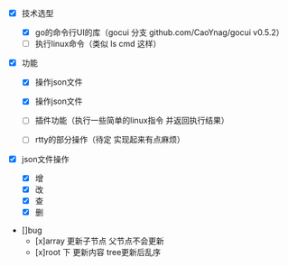 - [x] 技术选型

  - [x] go的命令行UI的库（gocui 分支   github.com/CaoYnag/gocui v0.5.2）
  - [ ] 执行linux命令（类似 ls cmd 这样）
- [x] 功能

  - [x] 操作json文件
  - [x] 操作json文件

  - [ ] 插件功能（执行一些简单的linux指令 并返回执行结果）

  - [ ] rtty的部分操作（待定 实现起来有点麻烦）
- [x] json文件操作
  - [x] 增
  - [x] 改
  - [x] 查
  - [x] 删
- []bug
  - [x]array 更新子节点 父节点不会更新
  - [x]root 下 更新内容 tree更新后乱序

